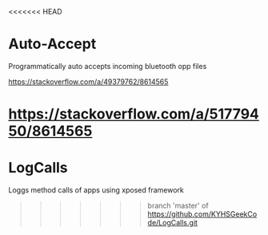 <<<<<<< HEAD
# Auto-Accept
Programmatically auto accepts incoming bluetooth opp files

https://stackoverflow.com/a/49379762/8614565

https://stackoverflow.com/a/51779450/8614565
=======
# LogCalls
Loggs method calls of apps using xposed framework
>>>>>>> branch 'master' of https://github.com/KYHSGeekCode/LogCalls.git
